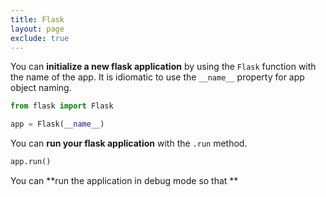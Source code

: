 ```yaml
---
title: Flask
layout: page
exclude: true
---
```


You can **initialize a new flask application** by using the `Flask` function with the name of the app. It is idiomatic to use the `__name__` property for app object naming.
```py
from flask import Flask 

app = Flask(__name__)
```

You can **run your flask application** with the `.run` method.
```py
app.run()
```

You can **run the application in debug mode so that **
<!--stackedit_data:
eyJoaXN0b3J5IjpbMTI0MTczNzEzMCwtMjU3NzkzNDgwLDI1OT
YzODIwOF19
-->